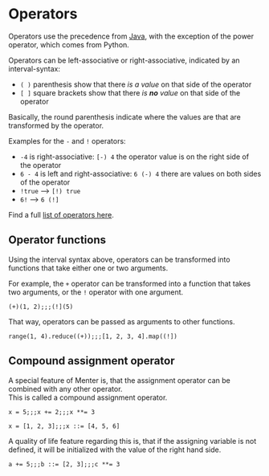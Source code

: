 # Operators

Operators use the precedence from [Java](https://introcs.cs.princeton.edu/java/11precedence/), with the exception of the
power operator, which comes from Python.

Operators can be left-associative or right-associative, indicated by an interval-syntax:

- `( )` parenthesis show that there _is a value_ on that side of the operator
- `[ ]` square brackets show that there _is **no** value_ on that side of the operator

Basically, the round parenthesis indicate where the values are that are transformed by the operator.

Examples for the `-` and `!` operators:

- `-4` is right-associative: `[-) 4` the operator value is on the right side of the operator
- `6 - 4` is left and right-associative: `6 (-) 4` there are values on both sides of the operator
- `!true` --> `[!) true`
- `6!` --> `6 (!]`

Find a full [list of operators here](Core_Language_operators_list.html).

## Operator functions

Using the interval syntax above, operators can be transformed into functions that take either one or two arguments.

For example, the `+` operator can be transformed into a function that takes two arguments, or the `!` operator with one
argument.

```result=3;;;120
(+)(1, 2);;;(!](5)
```

That way, operators can be passed as arguments to other functions.

```result=10;;;[1, 2, 6, 24]
range(1, 4).reduce((+));;;[1, 2, 3, 4].map((!])
```

## Compound assignment operator

A special feature of Menter is, that the assignment operator can be combined with any other operator.  
This is called a compound assignment operator.

```result=5;;;7;;;343
x = 5;;;x += 2;;;x **= 3
```

```result=[1, 2, 3];;;[1, 2, 3, 4, 5, 6]
x = [1, 2, 3];;;x ::= [4, 5, 6]
```

A quality of life feature regarding this is, that if the assigning variable is not defined, it will be initialized with
the value of the right hand side.

```result=5;;;[2, 3];;;3
a += 5;;;b ::= [2, 3];;;c **= 3
```
